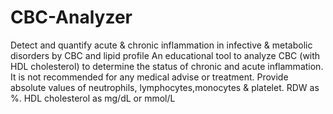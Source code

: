 # CBC-Analyzer
Detect and quantify acute &amp; chronic inflammation in infective &amp; metabolic disorders by CBC and lipid profile
An educational tool to analyze CBC (with HDL cholesterol) to determine the status of chronic and acute inflammation. It is not recommended for any medical advise or treatment. Provide absolute values of neutrophils, lymphocytes,monocytes & platelet. RDW as %. HDL cholesterol as mg/dL or mmol/L
